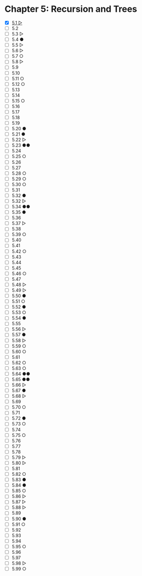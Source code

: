 # Chapter 5: Recursion and Trees

- [x] [5.1 ▷](./ex.5.1.cpp)
- [ ] 5.2
- [ ] 5.3 ▷
- [ ] 5.4 ●
- [ ] 5.5 ▷
- [ ] 5.6 ▷
- [ ] 5.7 ○
- [ ] 5.8 ▷
- [ ] 5.9
- [ ] 5.10
- [ ] 5.11 ○
- [ ] 5.12 ○
- [ ] 5.13
- [ ] 5.14
- [ ] 5.15 ○
- [ ] 5.16
- [ ] 5.17
- [ ] 5.18
- [ ] 5.19
- [ ] 5.20 ●
- [ ] 5.21 ●
- [ ] 5.22 ▷
- [ ] 5.23 ●●
- [ ] 5.24
- [ ] 5.25 ○
- [ ] 5.26
- [ ] 5.27
- [ ] 5.28 ○
- [ ] 5.29 ○
- [ ] 5.30 ○
- [ ] 5.31
- [ ] 5.32 ●
- [ ] 5.32 ▷
- [ ] 5.34 ●●
- [ ] 5.35 ●
- [ ] 5.36
- [ ] 5.37 ▷
- [ ] 5.38
- [ ] 5.39 ○
- [ ] 5.40
- [ ] 5.41
- [ ] 5.42 ○
- [ ] 5.43
- [ ] 5.44
- [ ] 5.45
- [ ] 5.46 ○
- [ ] 5.47
- [ ] 5.48 ▷
- [ ] 5.49 ▷
- [ ] 5.50 ●
- [ ] 5.51 ○
- [ ] 5.52 ●
- [ ] 5.53 ○
- [ ] 5.54 ●
- [ ] 5.55
- [ ] 5.56 ▷
- [ ] 5.57 ●
- [ ] 5.58 ▷
- [ ] 5.59 ○
- [ ] 5.60 ○
- [ ] 5.61
- [ ] 5.62 ○
- [ ] 5.63 ○
- [ ] 5.64 ●●
- [ ] 5.65 ●●
- [ ] 5.66 ▷
- [ ] 5.67 ●
- [ ] 5.68 ▷
- [ ] 5.69
- [ ] 5.70 ○
- [ ] 5.71
- [ ] 5.72 ●
- [ ] 5.73 ○
- [ ] 5.74
- [ ] 5.75 ○
- [ ] 5.76
- [ ] 5.77
- [ ] 5.78
- [ ] 5.79 ▷
- [ ] 5.80 ▷
- [ ] 5.81
- [ ] 5.82 ○
- [ ] 5.83 ●
- [ ] 5.84 ●
- [ ] 5.85 ○
- [ ] 5.86 ▷
- [ ] 5.87 ▷
- [ ] 5.88 ▷
- [ ] 5.89
- [ ] 5.90 ●
- [ ] 5.91 ○
- [ ] 5.92
- [ ] 5.93
- [ ] 5.94
- [ ] 5.95 ○
- [ ] 5.96
- [ ] 5.97
- [ ] 5.98 ▷
- [ ] 5.99 ○
